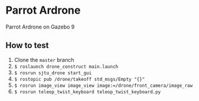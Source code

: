 # Parrot Ardrone

Parrot Ardrone on Gazebo 9

## How to test

1. Clone the `master` branch
2. `$ roslaunch drone_construct main.launch`
3. `$ rosrun sjtu_drone start_gui`
4. `$ rostopic pub /drone/takeoff std_msgs/Empty "{}"`
5. `$ rosrun image_view image_view image:=/drone/front_camera/image_raw`
6. `$ rosrun teleop_twist_keyboard teleop_twist_keyboard.py`

